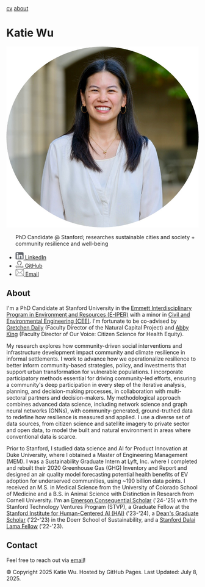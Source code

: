 <html>
  <head>
    <meta name="viewport" content="width=device-width, initial-scale=1.0">
    <link rel="stylesheet" type="text/css" href="css/style2.css">
  </head>
  <body>
    <div class="topnav">
      <a href="cv/WuKatie_CV_25.07.pdf">cv</a>
      <a href="https://kjw58.github.io/katiewu/">about</a>
      <h1>Katie Wu</h1>
    </div>
    <div class="left-column">
      <div>
        <img src="./img/headshot_circle.png" class="main-image">
        <ul>
          <p>PhD Candidate @ Stanford; researches sustainable cities and society + community resilience and well-being </p>
          <li><a href="https://www.linkedin.com/in/katiewu24/">
            <img src="./img/LinkedIn.png">
            <span>LinkedIn</span>
          </a></li>
            <li><a href="https://github.com/kjw58">
            <img src="./img/Github.png">
            <span>GitHub</span>
          </a></li>
          <li><a href="mailto:katwu@stanford.edu">
            <img src="./img/Email.png">
            <span>Email</span>
          </a></li>
        </ul>
      </div>
    </div>
    <main class="main-content">
      <h2>About</h2>
      <p>I'm a PhD Candidate at Stanford University in the <a href="https://eiper.stanford.edu/">Emmett Interdisciplinary Program in Environment and Resources (E-IPER)</a> with a minor in <a href="https://cee.stanford.edu/">Civil and Environmental Engineering (CEE)</a>. I'm fortunate to be co-advised by <a href="https://naturalcapitalproject.stanford.edu/people/gretchen-daily">Gretchen Daily</a> (Faculty Director of the Natural Capital Project) and <a href="https://sustainability.stanford.edu/people/abby-king">Abby King</a> (Faculty Director of Our Voice: Citizen Science for Health Equity).</p>
      <p>My research explores how community-driven social interventions and infrastructure development impact community and climate resilience in informal settlements. I work to advance how we operationalize resilience to better inform community-based strategies, policy, and investments that support urban transformation for vulnerable populations. I incorporate participatory methods essential for driving community-led efforts, ensuring a community's deep participation in every step of the iterative analysis, planning, and decision-making processes, in collaboration with multi-sectoral partners and decision-makers. My methodological approach combines advanced data science, including network science and graph neural networks (GNNs), with community-generated, ground-truthed data to redefine how resilience is measured and applied. I use a diverse set of data sources, from citizen science and satellite imagery to private sector and open data, to model the built and natural environment in areas where conventional data is scarce.</p> 
      <p>Prior to Stanford, I studied data science and AI for Product Innovation at Duke University, where I obtained a Master of Engineering Management (MEM). I was a Sustainability Graduate Intern at Lyft, Inc. where I completed and rebuilt their 2020 Greenhouse Gas (GHG) Inventory and Report and designed an air quality model forecasting potential health benefits of EV adoption for underserved communities, using ~190 billion data points. I received an M.S. in Medical Science from the University of Colorado School of Medicine and a B.S. in Animal Science with Distinction in Research from Cornell University. I'm an <a href="https://stvp.stanford.edu/emerson-consequential-scholars-program/">Emerson Consequential Scholar</a> ('24-'25) with the Stanford Technology Ventures Program (STVP), a Graduate Fellow at the <a href="https://hai.stanford.edu/">Stanford Institute for Human-Centered AI (HAI)</a> ('23-'24), a <a href="https://sustainability.stanford.edu/our-community/dei/community-dei-resources/prospective-students/sdss-deans-graduate-scholars-award">Dean's Graduate Scholar</a> ('22-'23) in the Doerr School of Sustainability, and a <a href ="https://cardinalservice.stanford.edu/opportunities/dalai-lama-fellowship-stanford">Stanford Dalai Lama Fellow</a> ('22-'23).</p>
      <h2>Contact</h2>
      <p>Feel free to reach out via <a href="mailto:katwu@stanford.edu">email</a>!</p>
    </main>
    <footer>
        <p>&copy; Copyright 2025 Katie Wu.
        Hosted by GitHub Pages.
        Last Updated: July 8, 2025.
        </p>
    </footer>
  </body>
</html>